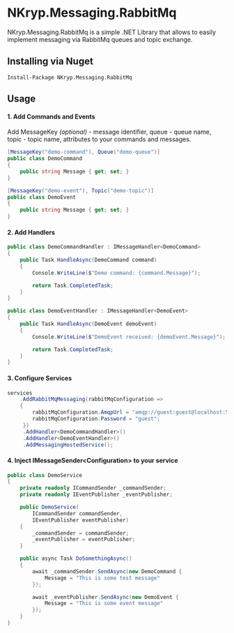 # NKryp.Messaging.RabbitMq

NKryp.Messaging.RabbitMq is a simple .NET Library that allows to easily implement messaging via RabbitMq queues and topic exchange.

## Installing via Nuget

```
Install-Package NKryp.Messaging.RabbitMq
```

## Usage

#### 1. Add Commands and Events

Add MessageKey *(optional)* - message identifier, queue - queue name, topic - topic name, attributes to your commands and messages.

```csharp
[MessageKey("demo-command"), Queue("demo-queue")]
public class DemoCommand
{
    public string Message { get; set; }
}

[MessageKey("demo-event"), Topic("demo-topic")]
public class DemoEvent
{
    public string Message { get; set; }
}
```

#### 2. Add Handlers

```csharp
public class DemoCommandHandler : IMessageHandler<DemoCommand>
{
    public Task HandleAsync(DemoCommand command)
    {
        Console.WriteLine($"Demo command: {command.Message}");

        return Task.CompletedTask;
    }
}

public class DemoEventHandler : IMessageHandler<DemoEvent>
{
    public Task HandleAsync(DemoEvent demoEvent)
    {
        Console.WriteLine($"DemoEvent received: {demoEvent.Message}");

        return Task.CompletedTask;
    }
}
```

#### 3. Configure Services

```csharp
services
    .AddRabbitMqMessaging(rabbitMqConfiguration =>
    {
        rabbitMqConfiguration.AmqpUrl = "amqp://guest:guest@localhost:5672";
        rabbitMqConfiguration.Password = "guest";
     })
     .AddHandler<DemoCommandHandler>()
     .AddHandler<DemoEventHandler>()
     .AddMessagingHostedService();
```

#### 4. Inject IMessageSender\<Configuration> to your service

```csharp
public class DemoService 
{
    private readonly ICommandSender _commandSender;
    private readonly IEventPublisher _eventPublisher;

    public DemoService(
        ICommandSender commandSender,
        IEventPublisher eventPublisher) 
    {
        _commandSender = commandSender;
        _eventPublisher = eventPublisher;
    }

    public async Task DoSomethingAsync()
    {
        await _commandSender.SendAsync(new DemoCommand {
            Message = "This is some test message"
        });

        await _eventPublisher.SendAsync(new DemoEvent {
            Message = "This is some event message"
        });
    }
}
```
